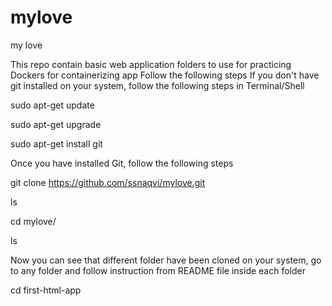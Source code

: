 # mylove
my love

This repo contain basic web application folders to use for practicing Dockers for containerizing app
Follow the following steps
If you don't have git installed on your system, follow the following steps in Terminal/Shell

sudo apt-get update

sudo apt-get upgrade

sudo apt-get install git

Once you have installed Git, follow the following steps

git clone https://github.com/ssnaqvi/mylove.git

ls

cd mylove/

ls

Now you can see that different folder have been cloned on your system, go to any folder and follow instruction from README file inside each folder

cd first-html-app
